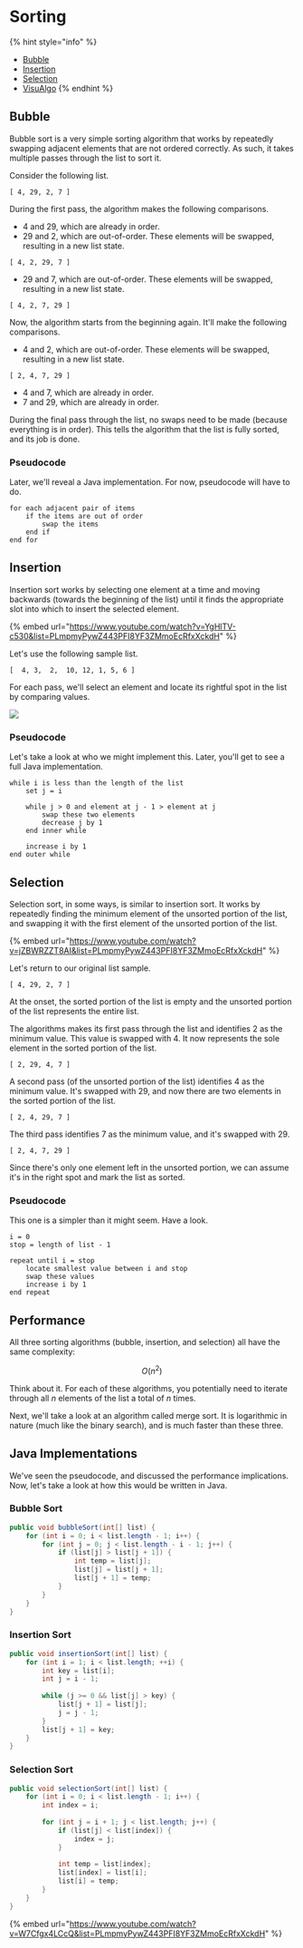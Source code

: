 # Sorting

{% hint style="info" %}
* [Bubble](https://www.geeksforgeeks.org/bubble-sort/)
* [Insertion](https://www.geeksforgeeks.org/insertion-sort/)
* [Selection](https://www.geeksforgeeks.org/selection-sort/)
* [VisuAlgo](https://visualgo.net/en/sorting)
{% endhint %}

## Bubble

Bubble sort is a very simple sorting algorithm that works by repeatedly swapping adjacent elements that are not ordered correctly. As such, it takes multiple passes through the list to sort it.

Consider the following list.

```text
[ 4, 29, 2, 7 ]
```

During the first pass, the algorithm makes the following comparisons.

* 4 and 29, which are already in order.
* 29 and 2, which are out-of-order. These elements will be swapped, resulting in a new list state.

```text
[ 4, 2, 29, 7 ]
```

* 29 and 7, which are out-of-order. These elements will be swapped, resulting in a new list state.

```text
[ 4, 2, 7, 29 ]
```

Now, the algorithm starts from the beginning again. It'll make the following comparisons.

* 4 and 2, which are out-of-order. These elements will be swapped, resulting in a new list state.

```text
[ 2, 4, 7, 29 ]
```

* 4 and 7, which are already in order.
* 7 and 29, which are already in order.

During the final pass through the list, no swaps need to be made \(because everything is in order\). This tells the algorithm that the list is fully sorted, and its job is done.

### Pseudocode

Later, we'll reveal a Java implementation. For now, pseudocode will have to do.

```text
for each adjacent pair of items
    if the items are out of order
        swap the items
    end if
end for
```

## Insertion

Insertion sort works by selecting one element at a time and moving backwards \(towards the beginning of the list\) until it finds the appropriate slot into which to insert the selected element.

{% embed url="https://www.youtube.com/watch?v=YgHlTV-c530&list=PLmpmyPywZ443PFI8YF3ZMmoEcRfxXckdH" %}

Let's use the following sample list.

```text
[  4, 3,  2,  10, 12, 1, 5, 6 ]
```

For each pass, we'll select an element and locate its rightful spot in the list by comparing values.

![](../.gitbook/assets/insertion-sort.png)

### Pseudocode

Let's take a look at who we might implement this. Later, you'll get to see a full Java implementation.

```text
while i is less than the length of the list
    set j = i
    
    while j > 0 and element at j - 1 > element at j
        swap these two elements
        decrease j by 1
    end inner while
    
    increase i by 1
end outer while
```

## Selection

Selection sort, in some ways, is similar to insertion sort. It works by repeatedly finding the minimum element of the unsorted portion of the list, and swapping it with the first element of the unsorted portion of the list.

{% embed url="https://www.youtube.com/watch?v=jZBWRZZT8AI&list=PLmpmyPywZ443PFI8YF3ZMmoEcRfxXckdH" %}

Let's return to our original list sample.

```text
[ 4, 29, 2, 7 ]
```

At the onset, the sorted portion of the list is empty and the unsorted portion of the list represents the entire list.

The algorithms makes its first pass through the list and identifies 2 as the minimum value. This value is swapped with 4. It now represents the sole element in the sorted portion of the list.

```text
[ 2, 29, 4, 7 ]
```

A second pass \(of the unsorted portion of the list\) identifies 4 as the minimum value. It's swapped with 29, and now there are two elements in the sorted portion of the list.

```text
[ 2, 4, 29, 7 ]
```

The third pass identifies 7 as the minimum value, and it's swapped with 29.

```text
[ 2, 4, 7, 29 ]
```

Since there's only one element left in the unsorted portion, we can assume it's in the right spot and mark the list as sorted.

### Pseudocode

This one is a simpler than it might seem. Have a look.

```text
i = 0
stop = length of list - 1

repeat until i = stop
    locate smallest value between i and stop
    swap these values
    increase i by 1
end repeat
```

## Performance

All three sorting algorithms \(bubble, insertion, and selection\) all have the same complexity:

$$
O(n^2)
$$

Think about it. For each of these algorithms, you potentially need to iterate through all _n_ elements of the list a total of _n_ times.

Next, we'll take a look at an algorithm called merge sort. It is logarithmic in nature \(much like the binary search\), and is much faster than these three.

## Java Implementations

We've seen the pseudocode, and discussed the performance implications. Now, let's take a look at how this would be written in Java.

### Bubble Sort

```java
public void bubbleSort(int[] list) {    
    for (int i = 0; i < list.length - 1; i++) {
        for (int j = 0; j < list.length - i - 1; j++) {
            if (list[j] > list[j + 1]) { 
                int temp = list[j]; 
                list[j] = list[j + 1]; 
                list[j + 1] = temp; 
            }
        }
    }
}
```

### Insertion Sort

```java
public void insertionSort(int[] list) {
    for (int i = 1; i < list.length; ++i) {
        int key = list[i];
        int j = i - 1; 
  
        while (j >= 0 && list[j] > key) { 
            list[j + 1] = list[j]; 
            j = j - 1; 
        } 
        list[j + 1] = key; 
    } 
} 
```

### Selection Sort

```java
public void selectionSort(int[] list) {
    for (int i = 0; i < list.length - 1; i++) {
        int index = i; 
        
        for (int j = i + 1; j < list.length; j++) {
            if (list[j] < list[index]) {
                index = j;
            }
  
            int temp = list[index]; 
            list[index] = list[i]; 
            list[i] = temp; 
        }
    }
}
```

{% embed url="https://www.youtube.com/watch?v=W7Cfgx4LCcQ&list=PLmpmyPywZ443PFI8YF3ZMmoEcRfxXckdH" %}

